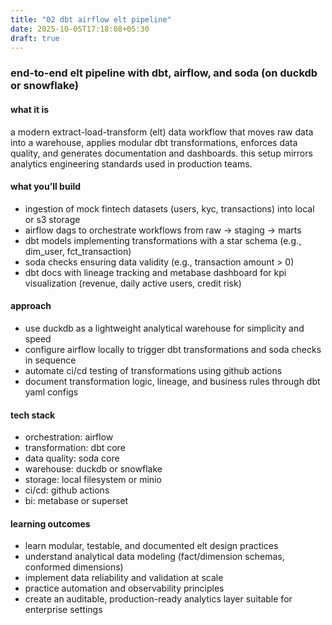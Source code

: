 ```yaml
---
title: "02 dbt airflow elt pipeline"
date: 2025-10-05T17:18:08+05:30
draft: true
---
```


### end-to-end elt pipeline with dbt, airflow, and soda (on duckdb or snowflake)

#### what it is

a modern extract-load-transform (elt) data workflow that moves raw data into a warehouse, applies modular dbt transformations, enforces data quality, and generates documentation and dashboards. this setup mirrors analytics engineering standards used in production teams.

#### what you’ll build

- ingestion of mock fintech datasets (users, kyc, transactions) into local or s3 storage
- airflow dags to orchestrate workflows from raw → staging → marts
- dbt models implementing transformations with a star schema (e.g., dim_user, fct_transaction)
- soda checks ensuring data validity (e.g., transaction amount > 0)
- dbt docs with lineage tracking and metabase dashboard for kpi visualization (revenue, daily active users, credit risk)

#### approach

- use duckdb as a lightweight analytical warehouse for simplicity and speed
- configure airflow locally to trigger dbt transformations and soda checks in sequence
- automate ci/cd testing of transformations using github actions
- document transformation logic, lineage, and business rules through dbt yaml configs

#### tech stack

- orchestration: airflow
- transformation: dbt core
- data quality: soda core
- warehouse: duckdb or snowflake
- storage: local filesystem or minio
- ci/cd: github actions
- bi: metabase or superset

#### learning outcomes

- learn modular, testable, and documented elt design practices
- understand analytical data modeling (fact/dimension schemas, conformed dimensions)
- implement data reliability and validation at scale
- practice automation and observability principles
- create an auditable, production-ready analytics layer suitable for enterprise settings
